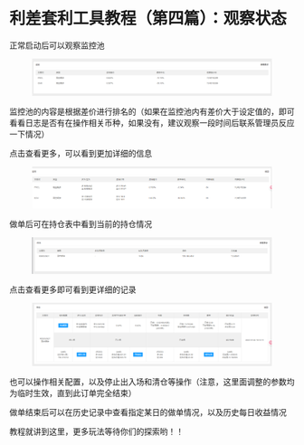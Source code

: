 # 利差套利工具教程（第四篇）：观察状态

正常启动后可以观察监控池

<figure><img src="../../.gitbook/assets/image (19) (1).png" alt=""><figcaption></figcaption></figure>

监控池的内容是根据差价进行排名的（如果在监控池内有差价大于设定值的，即可看看日志是否有在操作相关币种，如果没有，建议观察一段时间后联系管理员反应一下情况）

点击查看更多，可以看到更加详细的信息

<figure><img src="../../.gitbook/assets/image (5) (1).png" alt=""><figcaption></figcaption></figure>







做单后可在持仓表中看到当前的持仓情况

<figure><img src="../../.gitbook/assets/image (17) (1).png" alt=""><figcaption></figcaption></figure>

点击查看更多即可看到更详细的记录

<figure><img src="../../.gitbook/assets/image (18) (1).png" alt=""><figcaption></figcaption></figure>

也可以操作相关配置，以及停止出入场和清仓等操作（注意，这里面调整的参数均为临时生效，直到此订单完全结束）





做单结束后可以在历史记录中查看指定某日的做单情况，以及历史每日收益情况



教程就讲到这里，更多玩法等待你们的探索哟！！

